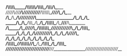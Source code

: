 
__/\\\\\\\\\\\_____/\\\\\\\\\\\\_____/\\\\\\\\\___________________/\\\\\\___________/\\\________        
 _\/////\\\///____/\\\//////////____/\\\\\\\\\\\\\________________\////\\\__________\/\\\________       
  _____\/\\\______/\\\______________/\\\/////////\\\__________________\/\\\_____/\\\_\/\\\________      
   _____\/\\\_____\/\\\____/\\\\\\\_\/\\\_______\/\\\__/\\\\\\\\\\\____\/\\\____\///__\/\\\________     
    _____\/\\\_____\/\\\___\/////\\\_\/\\\\\\\\\\\\\\\_\///////////_____\/\\\_____/\\\_\/\\\\\\\\\__    
     _____\/\\\_____\/\\\_______\/\\\_\/\\\/////////\\\__________________\/\\\____\/\\\_\/\\\////\\\_   
      _____\/\\\_____\/\\\_______\/\\\_\/\\\_______\/\\\__________________\/\\\____\/\\\_\/\\\__\/\\\_  
       __/\\\\\\\\\\\_\//\\\\\\\\\\\\/__\/\\\_______\/\\\________________/\\\\\\\\\_\/\\\_\/\\\\\\\\\__ 
        _\///////////___\////////////____\///________\///________________\/////////__\///__\/////////___
